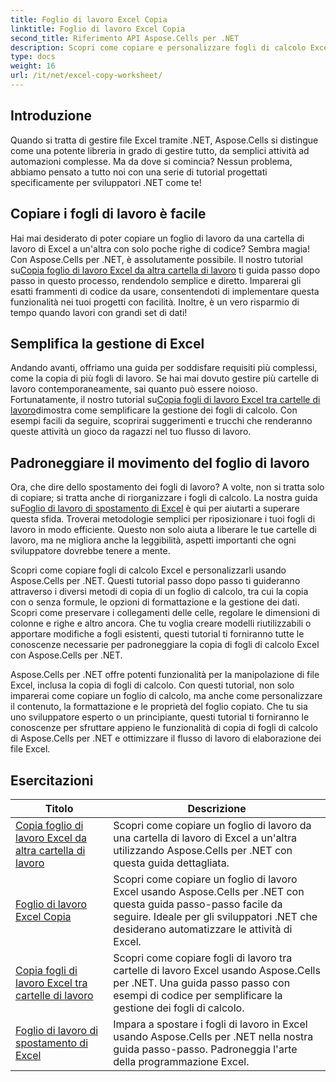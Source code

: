 ```yaml
---
title: Foglio di lavoro Excel Copia
linktitle: Foglio di lavoro Excel Copia
second_title: Riferimento API Aspose.Cells per .NET
description: Scopri come copiare e personalizzare fogli di calcolo Excel con Aspose.Cells per .NET. Tutorial dettagliati per padroneggiare la manipolazione e la formattazione dei dati.
type: docs
weight: 16
url: /it/net/excel-copy-worksheet/
---
```

## Introduzione

Quando si tratta di gestire file Excel tramite .NET, Aspose.Cells si distingue come una potente libreria in grado di gestire tutto, da semplici attività ad automazioni complesse. Ma da dove si comincia? Nessun problema, abbiamo pensato a tutto noi con una serie di tutorial progettati specificamente per sviluppatori .NET come te!

## Copiare i fogli di lavoro è facile

 Hai mai desiderato di poter copiare un foglio di lavoro da una cartella di lavoro di Excel a un'altra con solo poche righe di codice? Sembra magia! Con Aspose.Cells per .NET, è assolutamente possibile. Il nostro tutorial su[Copia foglio di lavoro Excel da altra cartella di lavoro](./excel-copy-worksheet-from-other-workbook/) ti guida passo dopo passo in questo processo, rendendolo semplice e diretto. Imparerai gli esatti frammenti di codice da usare, consentendoti di implementare questa funzionalità nei tuoi progetti con facilità. Inoltre, è un vero risparmio di tempo quando lavori con grandi set di dati!

## Semplifica la gestione di Excel

 Andando avanti, offriamo una guida per soddisfare requisiti più complessi, come la copia di più fogli di lavoro. Se hai mai dovuto gestire più cartelle di lavoro contemporaneamente, sai quanto può essere noioso. Fortunatamente, il nostro tutorial su[Copia fogli di lavoro Excel tra cartelle di lavoro](./excel-copy-worksheets-between-workbooks/)dimostra come semplificare la gestione dei fogli di calcolo. Con esempi facili da seguire, scoprirai suggerimenti e trucchi che renderanno queste attività un gioco da ragazzi nel tuo flusso di lavoro.

## Padroneggiare il movimento del foglio di lavoro

 Ora, che dire dello spostamento dei fogli di lavoro? A volte, non si tratta solo di copiare; si tratta anche di riorganizzare i fogli di calcolo. La nostra guida su[Foglio di lavoro di spostamento di Excel](./excel-move-worksheet/) è qui per aiutarti a superare questa sfida. Troverai metodologie semplici per riposizionare i tuoi fogli di lavoro in modo efficiente. Questo non solo aiuta a liberare le tue cartelle di lavoro, ma ne migliora anche la leggibilità, aspetti importanti che ogni sviluppatore dovrebbe tenere a mente.

Scopri come copiare fogli di calcolo Excel e personalizzarli usando Aspose.Cells per .NET. Questi tutorial passo dopo passo ti guideranno attraverso i diversi metodi di copia di un foglio di calcolo, tra cui la copia con o senza formule, le opzioni di formattazione e la gestione dei dati. Scopri come preservare i collegamenti delle celle, regolare le dimensioni di colonne e righe e altro ancora. Che tu voglia creare modelli riutilizzabili o apportare modifiche a fogli esistenti, questi tutorial ti forniranno tutte le conoscenze necessarie per padroneggiare la copia di fogli di calcolo Excel con Aspose.Cells per .NET.

Aspose.Cells per .NET offre potenti funzionalità per la manipolazione di file Excel, inclusa la copia di fogli di calcolo. Con questi tutorial, non solo imparerai come copiare un foglio di calcolo, ma anche come personalizzare il contenuto, la formattazione e le proprietà del foglio copiato. Che tu sia uno sviluppatore esperto o un principiante, questi tutorial ti forniranno le conoscenze per sfruttare appieno le funzionalità di copia di fogli di calcolo di Aspose.Cells per .NET e ottimizzare il flusso di lavoro di elaborazione dei file Excel.

## Esercitazioni 
| Titolo | Descrizione |
| --- | --- |
| [Copia foglio di lavoro Excel da altra cartella di lavoro](./excel-copy-worksheet-from-other-workbook/) | Scopri come copiare un foglio di lavoro da una cartella di lavoro di Excel a un'altra utilizzando Aspose.Cells per .NET con questa guida dettagliata. |  
| [Foglio di lavoro Excel Copia](./excel-copy-worksheet/) | Scopri come copiare un foglio di lavoro Excel usando Aspose.Cells per .NET con questa guida passo-passo facile da seguire. Ideale per gli sviluppatori .NET che desiderano automatizzare le attività di Excel. |  
| [Copia fogli di lavoro Excel tra cartelle di lavoro](./excel-copy-worksheets-between-workbooks/) | Scopri come copiare fogli di lavoro tra cartelle di lavoro Excel usando Aspose.Cells per .NET. Una guida passo passo con esempi di codice per semplificare la gestione dei fogli di calcolo. |  
| [Foglio di lavoro di spostamento di Excel](./excel-move-worksheet/) | Impara a spostare i fogli di lavoro in Excel usando Aspose.Cells per .NET nella nostra guida passo-passo. Padroneggia l'arte della programmazione Excel. |  